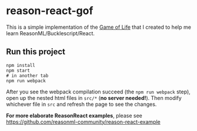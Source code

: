# reason-react-gof

This is a simple implementation of the [Game of Life](https://en.wikipedia.org/wiki/Conway%27s_Game_of_Life) that I created to help me
learn ReasonML/Bucklescript/React.

## Run this project

```
npm install
npm start
# in another tab
npm run webpack
```

After you see the webpack compilation succeed (the `npm run webpack` step), open up the nested html files in `src/*` (**no server needed!**). Then modify whichever file in `src` and refresh the page to see the changes.

**For more elaborate ReasonReact examples**, please see https://github.com/reasonml-community/reason-react-example
